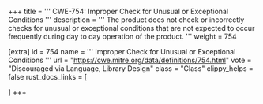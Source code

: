 +++
title = '''
CWE-754: Improper Check for Unusual or Exceptional Conditions
'''
description	= '''
The product does not check or incorrectly checks for unusual or exceptional conditions that are not expected to occur frequently during day to day operation of the product.
'''
weight = 754

[extra]
id = 754
name = '''
Improper Check for Unusual or Exceptional Conditions
'''
url = "https://cwe.mitre.org/data/definitions/754.html"
vote = "Discouraged via Language, Library Design"
class = "Class"
clippy_helps = false
rust_docs_links = [
	
]
+++
